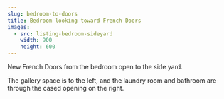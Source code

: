 ```yaml
---
slug: bedroom-to-doors
title: Bedroom looking toward French Doors
images:
  - src: listing-bedroom-sideyard
    width: 900
    height: 600
---
```

New French Doors from the bedroom open to the side yard.

The gallery space is to the left, and the laundry room and bathroom are through the cased opening on the right.